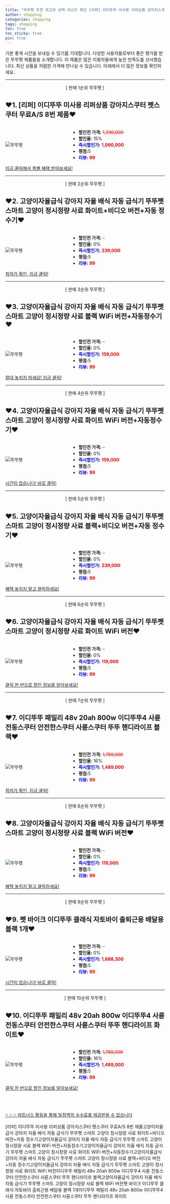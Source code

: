 ```yaml
---
title: "뚜뚜펫 추천 최고의 선택 리스트 확인 [리퍼] 이디뚜뚜 미사용 리퍼상품 강아지스쿠터"
author: shopping
categories: shopping
tags: shopping
toc: true
toc_sticky: true
pin: true
---
```

기분 좋게 시간을 보내실 수 있기를 기대합니다. 다양한 사용자들로부터 좋은 평가를 받은 뚜뚜펫 제품들을 소개합니다. 이 제품은 많은 이용자들에게 높은 만족도를 선사했습니다. 최신 상품을 저렴한 가격에 만나실 수 있습니다. 아래에서 더 많은 정보를 확인하세요.

---
<p class="toplist" style="margin: 0 auto; display: block; width: fit-content;">[ 판매 1순위 뚜뚜펫 ]</p>

<h2><strong>❤️1. [리퍼] 이디뚜뚜 미사용 리퍼상품 강아지스쿠터 펫스쿠터 무료A/S 8번 제품❤️</strong></h2>

<div style="display: flex; align-items: center;">
    <div style="flex: 0.4;">
        <img src="https://thumbnail6.coupangcdn.com/thumbnails/remote/230x230ex/image/vendor_inventory/1113/2143ffbae0f60a48fadde72a26de1e869385ecb05c81474bf117cc7dabdd.jpg" alt="뚜뚜펫" style="max-width: 100%;">
    </div>
    <div style="flex: 0.6; margin-left: 10px;">
        <ul>
            <li><strong>할인전 가격:</strong> <del style="color: red;">1,290,000</del></li>
            <li><strong>할인율:</strong> 15%</li>
            <li><span style='color:blue'><strong>즉시할인가:</strong></span> <span style='color:red'><strong>1,090,000</strong></span></li>
            <li><strong>평점:</strong>5</li>
            <li><span style='color:blue'><strong>리뷰:</strong></span> <span style='color:red'><strong>99</strong></span></li>
        </ul>
    </div>
</div>
<div class="center">
    <a href="https://selin100587001.github.io?lptag=AF9450613&subid=githubio&pageKey=7747110482&traceid=V0-153&itemId=20858231830&vendorItemId=87925693365" class="myButton">
        지금 클릭해서 특별 혜택 받아보세요!
    </a>
</div>


---
<p class="toplist" style="margin: 0 auto; display: block; width: fit-content;">[ 판매 2순위 뚜뚜펫 ]</p>

<h2><strong>❤️2. 고양이자율급식 강아지 자율 배식 자동 급식기 뚜뚜펫 스마트 고양이 정시정량 사료 화이트+비디오 버전+자동 정수기❤️</strong></h2>

<div style="display: flex; align-items: center;">
    <div style="flex: 0.4;">
        <img src="https://thumbnail7.coupangcdn.com/thumbnails/remote/230x230ex/image/vendor_inventory/4e2f/d6cf4b9e643773f4da39357257e603f8f1004ff4aca0282ecd9dffa2c03e.jpg" alt="뚜뚜펫" style="max-width: 100%;">
    </div>
    <div style="flex: 0.6; margin-left: 10px;">
        <ul>
            <li><strong>할인전 가격:</strong> <del style="color: red;">-</del></li>
            <li><strong>할인율:</strong> 0%</li>
            <li><span style='color:blue'><strong>즉시할인가:</strong></span> <span style='color:red'><strong>239,000</strong></span></li>
            <li><strong>평점:</strong>5</li>
            <li><span style='color:blue'><strong>리뷰:</strong></span> <span style='color:red'><strong>99</strong></span></li>
        </ul>
    </div>
</div>
<div class="center">
    <a href="https://selin100587001.github.io?lptag=AF9450613&subid=githubio&pageKey=8147087222&traceid=V0-153&itemId=23169862700&vendorItemId=90202629510" class="myButton">
        최저가 확인, 지금 클릭!
    </a>
</div>


---
<p class="toplist" style="margin: 0 auto; display: block; width: fit-content;">[ 판매 3순위 뚜뚜펫 ]</p>

<h2><strong>❤️3. 고양이자율급식 강아지 자율 배식 자동 급식기 뚜뚜펫 스마트 고양이 정시정량 사료 블랙 WiFi 버전+자동정수기❤️</strong></h2>

<div style="display: flex; align-items: center;">
    <div style="flex: 0.4;">
        <img src="https://thumbnail7.coupangcdn.com/thumbnails/remote/230x230ex/image/vendor_inventory/8524/6bf223b05fd2945bbd6188fd9ecce69d26ee4dd265f3ab533bf55fbc1315.jpg" alt="뚜뚜펫" style="max-width: 100%;">
    </div>
    <div style="flex: 0.6; margin-left: 10px;">
        <ul>
            <li><strong>할인전 가격:</strong> <del style="color: red;">-</del></li>
            <li><strong>할인율:</strong> 0%</li>
            <li><span style='color:blue'><strong>즉시할인가:</strong></span> <span style='color:red'><strong>159,000</strong></span></li>
            <li><strong>평점:</strong>5</li>
            <li><span style='color:blue'><strong>리뷰:</strong></span> <span style='color:red'><strong>99</strong></span></li>
        </ul>
    </div>
</div>
<div class="center">
    <a href="https://selin100587001.github.io?lptag=AF9450613&subid=githubio&pageKey=8147087222&traceid=V0-153&itemId=23169862696&vendorItemId=90202629503" class="myButton">
        절대 놓치지 마세요! 지금 클릭!
    </a>
</div>


---
<p class="toplist" style="margin: 0 auto; display: block; width: fit-content;">[ 판매 4순위 뚜뚜펫 ]</p>

<h2><strong>❤️4. 고양이자율급식 강아지 자율 배식 자동 급식기 뚜뚜펫 스마트 고양이 정시정량 사료 화이트 WiFi 버전+자동정수기❤️</strong></h2>

<div style="display: flex; align-items: center;">
    <div style="flex: 0.4;">
        <img src="https://thumbnail6.coupangcdn.com/thumbnails/remote/230x230ex/image/vendor_inventory/03a9/0d2ea9b92bf6a47806d189683a90624bab4cb8265f645fc375145fc397f4.jpg" alt="뚜뚜펫" style="max-width: 100%;">
    </div>
    <div style="flex: 0.6; margin-left: 10px;">
        <ul>
            <li><strong>할인전 가격:</strong> <del style="color: red;">-</del></li>
            <li><strong>할인율:</strong> 0%</li>
            <li><span style='color:blue'><strong>즉시할인가:</strong></span> <span style='color:red'><strong>159,000</strong></span></li>
            <li><strong>평점:</strong>5</li>
            <li><span style='color:blue'><strong>리뷰:</strong></span> <span style='color:red'><strong>99</strong></span></li>
        </ul>
    </div>
</div>
<div class="center">
    <a href="https://selin100587001.github.io?lptag=AF9450613&subid=githubio&pageKey=8147087222&traceid=V0-153&itemId=23169862692&vendorItemId=90202629493" class="myButton">
        시간이 없습니다! 바로 클릭!
    </a>
</div>


---
<p class="toplist" style="margin: 0 auto; display: block; width: fit-content;">[ 판매 5순위 뚜뚜펫 ]</p>

<h2><strong>❤️5. 고양이자율급식 강아지 자율 배식 자동 급식기 뚜뚜펫 스마트 고양이 정시정량 사료 블랙+비디오 버전+자동 정수기❤️</strong></h2>

<div style="display: flex; align-items: center;">
    <div style="flex: 0.4;">
        <img src="https://thumbnail7.coupangcdn.com/thumbnails/remote/230x230ex/image/vendor_inventory/c92e/6ba03fe33059e41cfdb35087aad86659d40c6c2c7005824d375bcb84ea39.jpg" alt="뚜뚜펫" style="max-width: 100%;">
    </div>
    <div style="flex: 0.6; margin-left: 10px;">
        <ul>
            <li><strong>할인전 가격:</strong> <del style="color: red;">-</del></li>
            <li><strong>할인율:</strong> 0%</li>
            <li><span style='color:blue'><strong>즉시할인가:</strong></span> <span style='color:red'><strong>239,000</strong></span></li>
            <li><strong>평점:</strong>5</li>
            <li><span style='color:blue'><strong>리뷰:</strong></span> <span style='color:red'><strong>99</strong></span></li>
        </ul>
    </div>
</div>
<div class="center">
    <a href="https://selin100587001.github.io?lptag=AF9450613&subid=githubio&pageKey=8147087222&traceid=V0-153&itemId=23169862698&vendorItemId=90202629507" class="myButton">
        혜택 놓치지 말고 클릭하세요!
    </a>
</div>


---
<p class="toplist" style="margin: 0 auto; display: block; width: fit-content;">[ 판매 6순위 뚜뚜펫 ]</p>

<h2><strong>❤️6. 고양이자율급식 강아지 자율 배식 자동 급식기 뚜뚜펫 스마트 고양이 정시정량 사료 화이트 WiFi 버전❤️</strong></h2>

<div style="display: flex; align-items: center;">
    <div style="flex: 0.4;">
        <img src="https://thumbnail7.coupangcdn.com/thumbnails/remote/230x230ex/image/vendor_inventory/73c7/c9f35217bb73ee746a24366a6b7710595696a1ec87fc51cd7d959d72e735.jpg" alt="뚜뚜펫" style="max-width: 100%;">
    </div>
    <div style="flex: 0.6; margin-left: 10px;">
        <ul>
            <li><strong>할인전 가격:</strong> <del style="color: red;">-</del></li>
            <li><strong>할인율:</strong> 0%</li>
            <li><span style='color:blue'><strong>즉시할인가:</strong></span> <span style='color:red'><strong>119,000</strong></span></li>
            <li><strong>평점:</strong>5</li>
            <li><span style='color:blue'><strong>리뷰:</strong></span> <span style='color:red'><strong>99</strong></span></li>
        </ul>
    </div>
</div>
<div class="center">
    <a href="https://selin100587001.github.io?lptag=AF9450613&subid=githubio&pageKey=8147087222&traceid=V0-153&itemId=23169862694&vendorItemId=90202629497" class="myButton">
        클릭 한 번으로 할인 정보를 알아보세요!
    </a>
</div>


---
<p class="toplist" style="margin: 0 auto; display: block; width: fit-content;">[ 판매 7순위 뚜뚜펫 ]</p>

<h2><strong>❤️7. 이디뚜뚜 패밀리 48v 20ah 800w 이디뚜뚜4 사륜 전동스쿠터 안전한스쿠터 사륜스쿠터 뚜뚜 핸디라이프 블랙❤️</strong></h2>

<div style="display: flex; align-items: center;">
    <div style="flex: 0.4;">
        <img src="https://thumbnail9.coupangcdn.com/thumbnails/remote/230x230ex/image/vendor_inventory/9bce/8c4ccc9f8d322c3f93b9040f30e2dd28fcae6f7239b1f97acf7d5c1a4963.jpg" alt="뚜뚜펫" style="max-width: 100%;">
    </div>
    <div style="flex: 0.6; margin-left: 10px;">
        <ul>
            <li><strong>할인전 가격:</strong> <del style="color: red;">1,789,000</del></li>
            <li><strong>할인율:</strong> 16%</li>
            <li><span style='color:blue'><strong>즉시할인가:</strong></span> <span style='color:red'><strong>1,489,000</strong></span></li>
            <li><strong>평점:</strong>5</li>
            <li><span style='color:blue'><strong>리뷰:</strong></span> <span style='color:red'><strong>99</strong></span></li>
        </ul>
    </div>
</div>
<div class="center">
    <a href="https://selin100587001.github.io?lptag=AF9450613&subid=githubio&pageKey=8187299657&traceid=V0-153&itemId=23416043266&vendorItemId=90443094787" class="myButton">
        최저가 확인, 지금 클릭!
    </a>
</div>


---
<p class="toplist" style="margin: 0 auto; display: block; width: fit-content;">[ 판매 8순위 뚜뚜펫 ]</p>

<h2><strong>❤️8. 고양이자율급식 강아지 자율 배식 자동 급식기 뚜뚜펫 스마트 고양이 정시정량 사료 블랙 WiFi 버전❤️</strong></h2>

<div style="display: flex; align-items: center;">
    <div style="flex: 0.4;">
        <img src="https://thumbnail9.coupangcdn.com/thumbnails/remote/230x230ex/image/vendor_inventory/e65c/be81f1e7187f94610e1888f76ed60d433200311fbf5259876334ac549e56.jpg" alt="뚜뚜펫" style="max-width: 100%;">
    </div>
    <div style="flex: 0.6; margin-left: 10px;">
        <ul>
            <li><strong>할인전 가격:</strong> <del style="color: red;">-</del></li>
            <li><strong>할인율:</strong> 0%</li>
            <li><span style='color:blue'><strong>즉시할인가:</strong></span> <span style='color:red'><strong>119,000</strong></span></li>
            <li><strong>평점:</strong>5</li>
            <li><span style='color:blue'><strong>리뷰:</strong></span> <span style='color:red'><strong>99</strong></span></li>
        </ul>
    </div>
</div>
<div class="center">
    <a href="https://selin100587001.github.io?lptag=AF9450613&subid=githubio&pageKey=8147087222&traceid=V0-153&itemId=23169862703&vendorItemId=90202629513" class="myButton">
        혜택 놓치지 말고 클릭하세요!
    </a>
</div>


---
<p class="toplist" style="margin: 0 auto; display: block; width: fit-content;">[ 판매 9순위 뚜뚜펫 ]</p>

<h2><strong>❤️9. 펫 바이크 이디뚜뚜 클래식 자토바이 출퇴근용 배달용 블랙 1개❤️</strong></h2>

<div style="display: flex; align-items: center;">
    <div style="flex: 0.4;">
        <img src="https://thumbnail7.coupangcdn.com/thumbnails/remote/230x230ex/image/vendor_inventory/82ea/1d241cbaeae91e0433e7e681fc57db94e872ea93c2ae5582762ab8948db4.png" alt="뚜뚜펫" style="max-width: 100%;">
    </div>
    <div style="flex: 0.6; margin-left: 10px;">
        <ul>
            <li><strong>할인전 가격:</strong> <del style="color: red;">-</del></li>
            <li><strong>할인율:</strong> 0%</li>
            <li><span style='color:blue'><strong>즉시할인가:</strong></span> <span style='color:red'><strong>1,688,300</strong></span></li>
            <li><strong>평점:</strong>5</li>
            <li><span style='color:blue'><strong>리뷰:</strong></span> <span style='color:red'><strong>99</strong></span></li>
        </ul>
    </div>
</div>
<div class="center">
    <a href="https://selin100587001.github.io?lptag=AF9450613&subid=githubio&pageKey=7438491497&traceid=V0-153&itemId=19337233757&vendorItemId=86450896897" class="myButton">
        시간이 없습니다! 바로 클릭!
    </a>
</div>


---
<p class="toplist" style="margin: 0 auto; display: block; width: fit-content;">[ 판매 10순위 뚜뚜펫 ]</p>

<h2><strong>❤️10. 이디뚜뚜 패밀리 48v 20ah 800w 이디뚜뚜4 사륜 전동스쿠터 안전한스쿠터 사륜스쿠터 뚜뚜 핸디라이프 화이트❤️</strong></h2>

<div style="display: flex; align-items: center;">
    <div style="flex: 0.4;">
        <img src="https://thumbnail9.coupangcdn.com/thumbnails/remote/230x230ex/image/vendor_inventory/9bce/8c4ccc9f8d322c3f93b9040f30e2dd28fcae6f7239b1f97acf7d5c1a4963.jpg" alt="뚜뚜펫" style="max-width: 100%;">
    </div>
    <div style="flex: 0.6; margin-left: 10px;">
        <ul>
            <li><strong>할인전 가격:</strong> <del style="color: red;">1,789,000</del></li>
            <li><strong>할인율:</strong> 16%</li>
            <li><span style='color:blue'><strong>즉시할인가:</strong></span> <span style='color:red'><strong>1,489,000</strong></span></li>
            <li><strong>평점:</strong>5</li>
            <li><span style='color:blue'><strong>리뷰:</strong></span> <span style='color:red'><strong>99</strong></span></li>
        </ul>
    </div>
</div>
<div class="center">
    <a href="https://selin100587001.github.io?lptag=AF9450613&subid=githubio&pageKey=8187299657&traceid=V0-153&itemId=23416043264&vendorItemId=90443094778" class="myButton">
        클릭 한 번으로 할인 정보를 알아보세요!
    </a>
</div>

<br><br><br>[💦 💦 💦 파트너스 활동을 통해 일정액의 수수료를 제공받을 수 있습니다](https://link.coupang.com/a/bcpT2c)<br><br>[리퍼] 이디뚜뚜 미사용 리퍼상품 강아지스쿠터 펫스쿠터 무료A/S 8번 제품고양이자율급식 강아지 자율 배식 자동 급식기 뚜뚜펫 스마트 고양이 정시정량 사료 화이트+비디오 버전+자동 정수기고양이자율급식 강아지 자율 배식 자동 급식기 뚜뚜펫 스마트 고양이 정시정량 사료 블랙 WiFi 버전+자동정수기고양이자율급식 강아지 자율 배식 자동 급식기 뚜뚜펫 스마트 고양이 정시정량 사료 화이트 WiFi 버전+자동정수기고양이자율급식 강아지 자율 배식 자동 급식기 뚜뚜펫 스마트 고양이 정시정량 사료 블랙+비디오 버전+자동 정수기고양이자율급식 강아지 자율 배식 자동 급식기 뚜뚜펫 스마트 고양이 정시정량 사료 화이트 WiFi 버전이디뚜뚜 패밀리 48v 20ah 800w 이디뚜뚜4 사륜 전동스쿠터 안전한스쿠터 사륜스쿠터 뚜뚜 핸디라이프 블랙고양이자율급식 강아지 자율 배식 자동 급식기 뚜뚜펫 스마트 고양이 정시정량 사료 블랙 WiFi 버전펫 바이크 이디뚜뚜 클래식 자토바이 출퇴근용 배달용 블랙 1개이디뚜뚜 패밀리 48v 20ah 800w 이디뚜뚜4 사륜 전동스쿠터 안전한스쿠터 사륜스쿠터 뚜뚜 핸디라이프 화이트